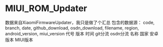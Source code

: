# MIUI_ROM_Updater
数据来自XiaomiFirmwareUpdater，我只是做了个汇总
包含的数据源：
code, branch, date, github_download, osdn_download, filename, region, android_version, miui_version
代号 版本 时间 git分流 osdn分流 名称 国家 安卓版本 MIUI版本
